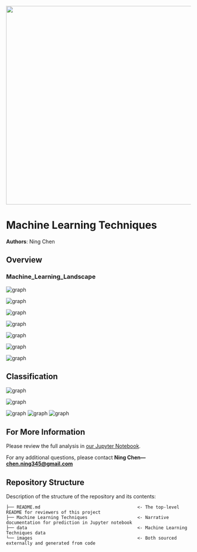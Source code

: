 <p>
<img src="images/ML.jpg" width="840" height="540">
</p>


# Machine Learning Techniques

**Authors**: Ning Chen


## Overview


### Machine_Learning_Landscape

![graph](images/best_fit_model_plot.png)

![graph](images/cyprus_prediction_plot.png)

![graph](images/money_happy_scatterplot.png)

![graph](images/overfitting_model_plot.png)

![graph](images/representative_training_data_scatterplot.png)

![graph](images/ridge_model_plot.png)

![graph](images/tweaking_model_params_plot.png)


## Classification


![graph](images/confusion_matrix_errors_plot.png)

![graph](images/roc_curve_comparison_plot.png)

![graph](images/roc_curve_plot.png)
![graph](images/precision_vs_recall_plot.png)
![graph](images/precision_recall_vs_threshold_plot.png)


## For More Information

Please review the full analysis in [our Jupyter Notebook]().

For any additional questions, please contact **Ning Chen—chen.ning345@gmail.com**

## Repository Structure

Description of the structure of the repository and its contents:

```
├── README.md                                     <- The top-level README for reviewers of this project
├── Machine Learning Techniques                   <- Narrative documentation for prediction in Jupyter notebook
├── data                                          <- Machine Learning Techniques data
└── images                                        <- Both sourced externally and generated from code

```

